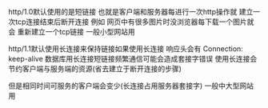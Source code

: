 http/1.0默认使用的是短链接
也就是客户端和服务器每进行一次http操作就
建立一次tcp连接结束后断开连接
例如 网页中有很多图片时没浏览器每下载一个图片就会
重新建立一个tcp链接
一般小型网站用

http/1.1默认使用长连接来保持链接如果使用长连接
响应头会有
Connection: keep-alive
数据库用长连接短链接频繁通信可能会造成套接字错误
使用长连接会节约客户端与服务端的资源(省去建立于断开连接的步骤)

但是相同时间可服务的客户端会变少(长连接占用服务器套接字)
一般中大型网站用
